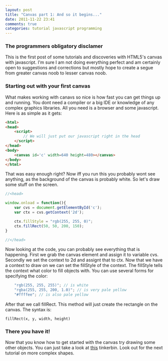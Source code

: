 ```yaml
---
layout: post
title: "Canvas part 1: And so it begins..."
date: 2011-11-22 23:41
comments: true
categories: tutorial javascript programming
---
```


### The programmers obligatory disclamer

This is the first post of some tutorials and discoveries with HTML5's canvas with javascript. I'm sure I am not doing everything perfect and am certainly open to suggestions and corrections but mostly hope to create a segue from greater canvas noob to lesser canvas noob.

### Starting out with your first canvas

What makes working with canavs so nice is how fast you can get things up and running. You dont need a compiler or a big IDE or knowledge of any complex graphics libraries. All you need is a browser and some javascript. Here is as simple as it gets:

``` html
<html>
<head>
	<script>
		// We will just put our javascript right in the head
	</script>
</head>
<body>
	<canvas id='c' width=640 height=480></canvas>
</body>
</html>
```

That was easy enough right? Now iff you run this you probably wont see anything, as the background of the canvas is probably white. So let's draw some stuff on the screen.

``` javascript yellow_rectangle http://tinkerbin.com/H4Bdbt4B
//<head>

window.onload = function(){
	var cvs = document.getElementById('c');
	var ctx = cvs.getContext('2d');

	ctx.fillStyle = "rgb(255, 255, 0)";
	ctx.fillRect(50, 50, 200, 150);
}

//</head>
```
Now looking at the code, you can probably see everything that is happening. First we grab the canvas element and assign it to variable cvs. Secondly we set the context to 2d and assignt that to ctx. Now that we have a context to draw on we can set the fillStyle of the context. The fillStyle tells the context what color to fill objects with.
You can use several forms for specifying the color:

``` javascript
	"rgb(255, 255, 255)"; // is white
	"rgba(255, 255, 200, 1.0)"; // is very pale yellow
	"#ffffee"; // is also pale yellow
```
After that we call fillRect. This method will just create the rectangle on the canvas. The syntax is:

	fillRect(x, y, width, height)

### There you have it!

Now that you know how to get started with the canvas try drawing some other objects. You can just take a look at [this](http://tinkerbin.com/H4Bdbt4B "tinkerbin") tinkerbin. Look out for the next tutorial on more complex shapes.